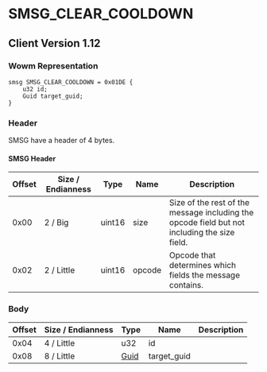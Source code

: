 # SMSG_CLEAR_COOLDOWN
## Client Version 1.12

### Wowm Representation
```rust,ignore
smsg SMSG_CLEAR_COOLDOWN = 0x01DE {
    u32 id;
    Guid target_guid;
}
```
### Header
SMSG have a header of 4 bytes.

#### SMSG Header
| Offset | Size / Endianness | Type   | Name   | Description |
| ------ | ----------------- | ------ | ------ | ----------- |
| 0x00   | 2 / Big           | uint16 | size   | Size of the rest of the message including the opcode field but not including the size field.|
| 0x02   | 2 / Little        | uint16 | opcode | Opcode that determines which fields the message contains.|
### Body
| Offset | Size / Endianness | Type | Name | Description |
| ------ | ----------------- | ---- | ---- | ----------- |
| 0x04 | 4 / Little | u32 | id |  |
| 0x08 | 8 / Little | [Guid](../spec/packed-guid.md) | target_guid |  |
